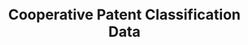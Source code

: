 ---
layout: default
bigquery: https://console.cloud.google.com/bigquery?p=patents-public-data&d=cpc&page=dataset
citation: '“Cooperative Patent Classification” by the EPO and USPTO, for public use. '
contributors: EPO, USPTO
cost: None
description: Cooperative Patent Classification Data contains the scheme and definitions
  of the Cooperative Patent Classification system for classifying patent documents.
  The CPC is the result of a partnership between the EPO and the USPTO in their joint
  effort to develop a common, internationally compatible classification system for
  technical documents, in particular patent publications, which will be used by both
  offices in the patent granting process
documentation: https://www.cooperativepatentclassification.org/cpcSchemeAndDefinitions
last_edit: Mon, 04 Apr 2022 19:07:06 GMT
location: https://www.cooperativepatentclassification.org/index
maintained_by: USPTO, EPO
schema_fields: '[''dateRevised'', ''glossary'', ''title_full'', ''breakdownCode'',
  ''additional_only'', ''status'', ''breakdown_code'', ''sizeCache'', ''residual_references'',
  ''ipcConcordant'', ''limitingReferences'', ''not_allocatable'', ''notAllocatable'',
  ''residualReferences'', ''informativeReferences'', ''title_part'', ''titleFull'',
  ''childGroups'', ''date_revised'', ''limiting_references'', ''applicationReferences'',
  ''symbol'', ''child_groups'', ''children'', ''application_references'', ''synonyms'',
  ''parents'', ''level'', ''informative_references'', ''definition'', ''ipc_concordant'',
  ''titlePart'']'
shortname: cooperative_patent_classification
tags:
- patents
- science
title: Cooperative Patent Classification Data
uuid: 984374a7-16e9-4b35-9445-458daceb01bf
---